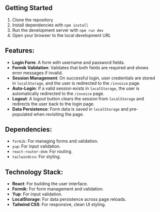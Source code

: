 ## Getting Started

1. Clone the repository
2. Install dependencies with `npm install`
3. Run the development server with `npm run dev`
4. Open your browser to the local development URL

## Features:
- **Login Form**: A form with username and password fields.
- **Formik Validation**: Validates that both fields are required and shows error messages if invalid.
- **Session Management**: On successful login, user credentials are stored in `localStorage`, and the user is redirected to the `/invoice` page.
- **Auto-Login**: If a valid session exists in `localStorage`, the user is automatically redirected to the `/invoice` page.
- **Logout**: A logout button clears the session from `localStorage` and redirects the user back to the login page.
- **Data Persistence**: Form data is saved in `localStorage` and pre-populated when revisiting the page.

## Dependencies:
- `formik`: For managing forms and validation.
- `yup`: For input validation.
- `react-router-dom`: For routing.
- `tailwindcss`: For styling.


## Technology Stack:
- **React**: For building the user interface.
- **Formik**: For form management and validation.
- **Yup**: For input validation.
- **LocalStorage**: For data persistence across page reloads.
- **Tailwind CSS**: For responsive, clean UI styling.
